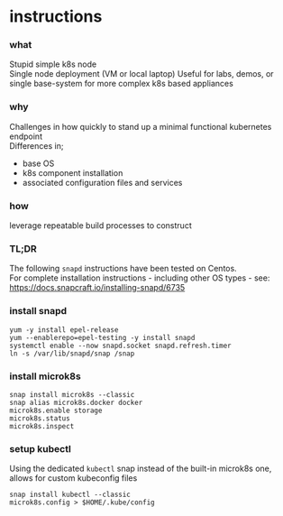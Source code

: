 # instructions
### what
Stupid simple k8s node  
Single node deployment  (VM or local laptop)
Useful for labs, demos, or single base-system for more complex k8s based appliances

### why
Challenges in how quickly to stand up a minimal functional kubernetes endpoint  
Differences in;
- base OS
- k8s component installation
- associated configuration files and services

### how
leverage repeatable build processes to construct

### TL;DR
The following `snapd` instructions have been tested on Centos.  
For complete installation instructions - including other OS types - see:  
https://docs.snapcraft.io/installing-snapd/6735  

### install snapd
```
yum -y install epel-release
yum --enablerepo=epel-testing -y install snapd
systemctl enable --now snapd.socket snapd.refresh.timer
ln -s /var/lib/snapd/snap /snap
```

### install microk8s
```
snap install microk8s --classic
snap alias microk8s.docker docker
microk8s.enable storage
microk8s.status
microk8s.inspect
```

### setup kubectl
Using the dedicated `kubectl` snap instead of the built-in microk8s one, allows for custom kubeconfig files  
```
snap install kubectl --classic
microk8s.config > $HOME/.kube/config
```
